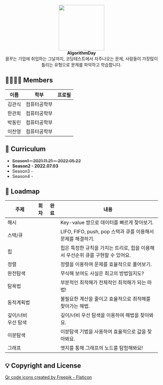 <p align="center">
    <img width="150" src="https://cdn-icons-png.flaticon.com/512/4499/4499734.png"><br>
    <b>AlgorithmDay</b><br>
    꿈꾸는 기업에 취업하는 그날까지, 코딩테스트에서 자주나오는 문제, 사람들이 가장많이 틀리는 유형으로 문제를 파악하고 학습합니다.
</p>

## 👨‍👨‍👦‍👦 Members
| 이름   | 학부         | 프로필
| ------ | ------------ |----|
| 김관식 | 컴퓨터공학부 |  |
| 한관희 | 컴퓨터공학부 |  |
| 박동민 | 컴퓨터공학부 |  | 
| 이찬영 | 컴퓨터공학부 |  |

## 🌱 Curriculum
* ~~Season1 - 2021.11.21 ~ 2022.05.22~~<br>
* **Season2 - 2022.07.03**<br>
* Season3 -<br>
* Season4 -<br>

## 🚀 Loadmap
| 주제                  | 회차 | 완료 | 내용 |
| ----------------------| :--: | :---: | -------- |
| 해시                  |      |       | Key-value 쌍으로 데이터를 빠르게 찾아보기.                         |
| 스택/큐               |      |       | LIFO, FIFO, push, pop 스택과 큐를 이용해서 문제를 해결하기. |
| 힙                    |      |       | 힙은 특정한 규칙을 가지는 트리로, 힙을 이용해서 우선순위 큐를 구현할 수 있어요.|
| 정렬                  |      |       | 정렬을 이용하여 문제를 효율적으로 풀어보기.      |
| 완전탐색              |      |       | 무식해 보여도 사실은 최고의 방법일지도?     |
| 탐욕법                |      |       | 부분적인 최적해가 전체적인 최적해가 되는 마법!    |
| 동적계획법            |      |       | 불필요한 계산을 줄이고 효율적으로 최적해를 찾아가는 해법.     |
| 깊이/너비 우선 탐색   |      |       | 깊이/너비 우선 탐색을 이용하여 해법을 찾아봐요.      |
| 이분탐색              |      |       | 이분탐색 기법을 사용하여 효율적으로 값을 찾아봐요.   |
| 그래프                |      |       | 엣지를 통해 그래프의 노드를 탐험해봐요!   |

## 💡 Copyright and License
<a href="https://www.flaticon.com/free-icons/qr-code" title="qr code icons">Qr code icons created by Freepik - Flaticon</a>
